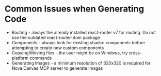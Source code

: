 # Common Issues when Generating Code

- Routing - always the already installed react-router v7 for routing. Do not use the outdated react-router-dom package
- Components - always look for existing shadcn components before attempting to create new custom components
- Copying/Moving files - the user might be on Windows, try cross-platform commands
- Generating Images - a minimum resolution of 320x320 is required for Nova Canvas MCP server to generate images